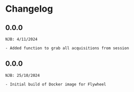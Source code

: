 # Changelog

## 0.0.0
```
NJB: 4/11/2024

- Added function to grab all acquisitions from session  

```


## 0.0.0
```
NJB: 25/10/2024

- Initial build of Docker image for Flywheel 

```